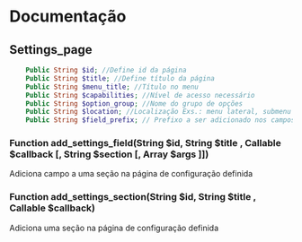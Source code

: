 # Documentação

## Settings_page

```PHP
	Public String $id; //Define id da página
	Public String $title; //Define título da página
	Public String $menu_title; //Título no menu
	Public String $capabilities; //Nível de acesso necessário
	Public String $option_group; //Nome do grupo de opções
	Public String $location; //Localização Exs.: menu lateral, submenu em opções, etc
	Public String $field_prefix; // Prefixo a ser adicionado nos campos
```


### Function add_settings_field(String $id, String $title , Callable $callback [, String $section [, Array $args ]])

Adiciona campo a uma seção na página de configuração definida

###	Function add_settings_section(String $id, String $title , Callable $callback)

Adiciona uma seção na página de configuração definida
